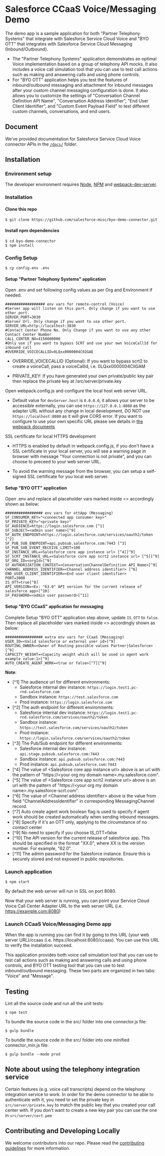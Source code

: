 # Salesforce CCaaS Voice/Messaging Demo

The demo app is a sample application for both "Partner Telephony Systems" that integrate with Salesforce Service Cloud Voice and "BYO OTT" that integrates with Salesforce Service Cloud Messaging (Inbound/Outbound).

- The "Partner Telephony Systems" application demonstrates an optimal Voice implementation based on a group of telephony API mocks. It also includes a voice call simulation tool that you can use to test call actions such as making and answering calls and using phone controls.
- For "BYO OTT" application helps you test the features of inbound/outbound messaging and attachment for inbound messages after your custom channel messaging configuration is done. It also allows you to customize the settings of "Conversation Channel Definition API Name", "Conversation Address Identifier", "End User Client Identifier", and "Custom Event Payload Field" to test different custom channels, conversations, and end users.

## Document
We’ve provided documentation for Salesforce Service Cloud Voice connector APIs in the [`/docs/`](https://github.com/salesforce/demo-scv-connector/tree/master/docs) folder.

## Installation

### Environment setup
The developer environment requires [Node](https://nodejs.org/en/download/), [NPM](https://docs.npmjs.com/cli/install) and [webpack-dev-server](https://webpack.github.io/docs/webpack-dev-server.html). 


### Installation
#### Clone this repo

```
$ git clone https://github.com/salesforce-misc/byo-demo-connector.git
```

#### Install npm dependencies

```
$ cd byo-demo-connector
$ npm install
```

### Config Setup

```
$ cp config.env .env
```

#### Setup "Partner Telephony Systems" application

Open .env and set following config values as per Org and Environment if needed.

```
################## env vars for remote-control (Voice)
#Server app will listen on this port. Only change if you want to use other port.
SERVER_PORT=3030
#Server Url. Only change if you want to use other port.
SERVER_URL=http://localhost:3030
#Contact Center Phone No. Only Change if you want to use any other Contact Center Number
CALL_CENTER_NO=4150000000
#Only use if you want to bypass SCRT and use your own VoiceCallId for inbound call
#OVERRIDE_VOICECALLID=0LQxx0000004C92GAE
```

- OVERRIDE_VOICECALLID (Optional): If you want to bypass scrt2 to create a voiceCall, pass a voiceCallId, i.e. 0LQxx0000004CIiGAM
	
- PRIVATE_KEY: If you have generated your own private/public key pair then replace the private key at /src/server/private.key

Open webpack.config.js and configure the local host web server URL.

- Default value for `devServer.host` is `0.0.0.0`, it allows your server to be accessible externally, you can use `https://127.0.0.1:8080` as the adapter URL without any change in local development, DO NOT use `https://localhost:8080` as it will give CORS error. If you want to configure to use your own specific URL please see details in [the webpack documents](https://webpack.js.org/configuration/dev-server/#devserverhost)

SSL certificate for local HTTPS development

- HTTPS is enabled by default in webpack.config.js, if you don't have a SSL certificate in your local server, you will see a warning page in browser with message "Your connection is not private", and you can choose to preceed to your web server URL.

- To avoid the warning message from the browser, you can setup a self-signed SSL certificate for you local web server.
 
#### Setup "BYO OTT" application
Open .env and replace all placeholder vars marked inside <> accordingly shown as below:

```
################# env vars for ottApp (Messaging)
SF_CONSUMER_KEY="<connected app consumer key>"
SF_PRIVATE_KEY="<private key>"
SF_AUDIENCE=https://login.salesforce.com [^1]
SF_SUBJECT=<admin user name>[^9]
SF_AUTH_ENDPOINT=https://login.salesforce.com/services/oauth2/token [^2]
SF_PUB_SUB_ENDPOINT=api.pubsub.salesforce.com:7443 [^3]
SF_PUB_SUB_EVENT_RECEIVE_LIMIT=100
SF_INSTANCE_URL=<Salesforce core app instance url> [^4][^9]
SF_SCRT_INSTANCE_URL=<Salesforce core app scrt2 instance url> [^5][^9]
SF_ORG_ID=<orgId>[^9]
SF_AUTHORIZATION_CONTEXT=<ConversationChannelDefinition API Name>[^9]
CHANNEL_ADDRESS_IDENTIFIER=<Channel address identifier> [^6]
END_USER_CLIENT_IDENTIFIER=<End user client identifier>
PORT=3000
IS_OTT=true[^8]
API_VERSION=<Ex: "63.0" API version for the current release of salesforce app>[^10]
SF_PASSWORD=<admin user password>[^11]
```

#### Setup "BYO CCaaS" application for messaging

Complete Setup "BYO OTT" application step above, update `IS_OTT` to `false`. Then replace all placeholder vars marked inside <> accordingly shown as below:

```
################# extra env vars for CCaaS (Messaging)
USER_ID=<Valid salesforce or external user id>[^9]
ROUTING_OWNER=<Owner of Routing possible values Partner|Salesforce>[^9]
CAPACITY_WEIGHT=<Capacity weight which will be used in agent work example value:1>[^9]
AUTO_CREATE_AGENT_WORK=<true or false>[^7][^9]
```

**Note**: 
- [^1] The audience url for different environments:
  - Salesforce internal dev instance: `https://login.test1.pc-rnd.salesforce.com`
  - Sandbox instance: `https://test.salesforce.com`
  - Prod instance: `https://login.salesforce.com`
- [^2] The auth endpoint for different environments:
  - Salesforce internal dev instance: `https://login.test1.pc-rnd.salesforce.com/services/oauth2/token`
  - Sandbox instance: `https://test.salesforce.com/services/oauth2/token`
  - Prod instance: `https://login.salesforce.com/services/oauth2/token`
- [^3] The Pub/Sub endpoint for different environments:
  - Salesforce internal dev instance: `api.stage.pubsub.salesforce.com:7443`
  - Sandbox instance: `api.pubsub.salesforce.com:7443`
  - Prod instance: `api.pubsub.salesforce.com:7443`
- [^4] The value of \<Salesforce core app instance url\> above is an url with the pattern of "https://\<your org my domain name\>.my.salesforce.com".
- [^5] The value of \<Salesforce core app scrt2 instance url\> above is an url with the pattern of "https://\<your org my domain name\>.my.salesforce-scrt.com".
- [^6] The value of \<Channel address identifier\> above is the value from field "ChannelAddressIdentifier" in corresponding MessagingChannel record.
- [^7] Auto create agent work boolean flag is used to specify if agent work should be created automatically when sending inbound messages.
- [^8] Specify if it's an OTT only, applying to the circumstance of no contact center
- [^9] No need to specify if you choose IS_OTT=false
- [^10] The API version for the current release of salesforce app. This should be specified in the format "XX.0", where XX is the version number. For example, "62.0".
- [^11] The admin password for the Salesforce instance. Ensure this is securely stored and not exposed in public repositories.

### Launch application 
 
```
$ npm start
```

By default the web server will run in SSL on port 8080. 

Now that your web server is running, you can point your Service Cloud Voice Call Center Adapter URL to the web server URL (i.e. https://example.com:8080)

### Launch CCaaS Voice/Messaging Demo app
When the app is running you can find it by going to this URL {your web server URL}/ccaas (i.e. https://localhost:8080/ccaas). You can use this URL to verify the installation succeed.

This application provides both voice call simulation tool that you can use to test call actions such as making and answering calls and using phone controls, and BYO OTT testing tool that you can use to test inbound/outbound messaging. These two parts are organized in two tabs: "Voice" and "Message".

## Testing
Lint all the source code and run all the unit tests:
```
$ npm test
```
To bundle the source code in the src/ folder into one connector.js file:
```
$ gulp bundle
```
To bundle the source code in the src/ folder into one minified connector_min.js file:
```
$ gulp bundle --mode prod
```
## Note about using the telephony integration service
Certain features (e.g. voice call transcripts) depend on the telephony integration service to work. In order for the demo connector to be able to authenticate with it, you need to set the private key in `src/server/private.key` to match the public key that you created your call center with. If you don't want to create a new key pair you can use the one in `src/server/cert.pem`

## Contributing and Developing Locally
We welcome contributors into our repo. Please read the [contributing guidelines](https://github.com/salesforce/demo-scv-connector/blob/master/CONTRIBUTING.md) for more information.
